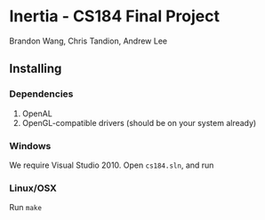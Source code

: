 # Inertia - CS184 Final Project
Brandon Wang, Chris Tandion, Andrew Lee

## Installing
### Dependencies
1. OpenAL
2. OpenGL-compatible drivers (should be on your system already)

### Windows
We require Visual Studio 2010. Open `cs184.sln`, and run

### Linux/OSX
Run `make`
